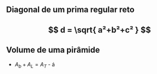 ## Diagonal de um prima regular reto 

$$
d = \sqrt{ a²+b²+c² }
$$
---

## Volume de uma pirâmide

- $A_b + A_L = A_T$   -  á